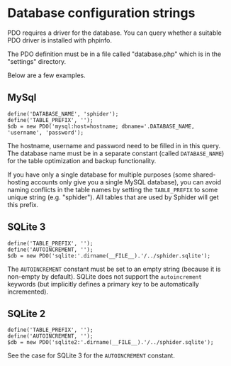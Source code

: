# Database configuration strings #

PDO requires a driver for the database. You can query whether a suitable PDO driver is installed with phpinfo.

The PDO definition must be in a file called "database.php" which is in the "settings" directory.

Below are a few examples.

## MySql ##

```
define('DATABASE_NAME', 'sphider');
define('TABLE_PREFIX', '');
$db = new PDO('mysql:host=hostname; dbname='.DATABASE_NAME, 'username', 'password');
```

The hostname, username and password need to be filled in in this query. The database name must be in a separate constant (called `DATABASE_NAME`) for the table optimization and backup functionality.

If you have only a single database for multiple purposes (some shared-hosting accounts only give you a single MySQL database), you can avoid naming conflicts in the table names by setting the `TABLE_PREFIX` to some unique string (e.g. "sphider"). All tables that are used by Sphider will get this prefix.


## SQLite 3 ##

```
define('TABLE_PREFIX', '');
define('AUTOINCREMENT, '');
$db = new PDO('sqlite:'.dirname(__FILE__).'/../sphider.sqlite');
```

The `AUTOINCREMENT` constant must be set to an empty string (because it is non-empty by default). SQLite does not support the `autoincrement` keywords (but implicitly defines a primary key to be automatically incremented).

## SQLite 2 ##

```
define('TABLE_PREFIX', '');
define('AUTOINCREMENT, '');
$db = new PDO('sqlite2:'.dirname(__FILE__).'/../sphider.sqlite');
```

See the case for SQLite 3 for the `AUTOINCREMENT` constant.